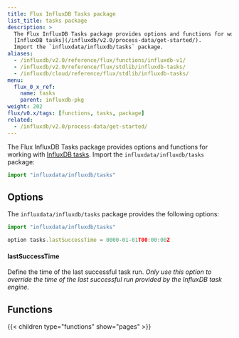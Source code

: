 ```yaml
---
title: Flux InfluxDB Tasks package
list_title: tasks package
description: >
  The Flux InfluxDB Tasks package provides options and functions for working with
  [InfluxDB tasks](/influxdb/v2.0/process-data/get-started/).
  Import the `influxdata/influxdb/tasks` package.
aliases:
  - /influxdb/v2.0/reference/flux/functions/influxdb-v1/
  - /influxdb/v2.0/reference/flux/stdlib/influxdb-tasks/
  - /influxdb/cloud/reference/flux/stdlib/influxdb-tasks/
menu:
  flux_0_x_ref:
    name: tasks
    parent: influxdb-pkg
weight: 202
flux/v0.x/tags: [functions, tasks, package]
related:
  - /influxdb/v2.0/process-data/get-started/
---
```


The Flux InfluxDB Tasks package provides options and functions for working with
[InfluxDB tasks](/influxdb/v2.0/process-data/get-started/).
Import the `influxdata/influxdb/tasks` package:

```js
import "influxdata/influxdb/tasks"
```

## Options
The `influxdata/influxdb/tasks` package provides the following options:

```js
import "influxdata/influxdb/tasks"

option tasks.lastSuccessTime = 0000-01-01T00:00:00Z
```

#### lastSuccessTime
Define the time of the last successful task run.
_Only use this option to override the time of the last successful run provided by
the InfluxDB task engine._

## Functions

{{< children type="functions" show="pages" >}}
